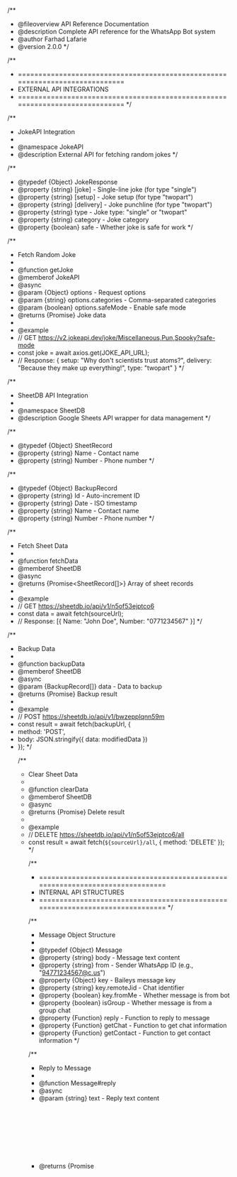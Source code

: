 /**
 * @fileoverview API Reference Documentation
 * @description Complete API reference for the WhatsApp Bot system
 * @author Farhad Lafarie
 * @version 2.0.0
 */

/**
 * =============================================================================
 * EXTERNAL API INTEGRATIONS
 * =============================================================================
 */

/**
 * JokeAPI Integration
 * 
 * @namespace JokeAPI
 * @description External API for fetching random jokes
 */

/**
 * @typedef {Object} JokeResponse
 * @property {string} [joke] - Single-line joke (for type "single")
 * @property {string} [setup] - Joke setup (for type "twopart")
 * @property {string} [delivery] - Joke punchline (for type "twopart")
 * @property {string} type - Joke type: "single" or "twopart"
 * @property {string} category - Joke category
 * @property {boolean} safe - Whether joke is safe for work
 */

/**
 * Fetch Random Joke
 * 
 * @function getJoke
 * @memberof JokeAPI
 * @async
 * @param {Object} options - Request options
 * @param {string} options.categories - Comma-separated categories
 * @param {boolean} options.safeMode - Enable safe mode
 * @returns {Promise<JokeResponse>} Joke data
 * 
 * @example
 * // GET https://v2.jokeapi.dev/joke/Miscellaneous,Pun,Spooky?safe-mode
 * const joke = await axios.get(JOKE_API_URL);
 * // Response: { setup: "Why don't scientists trust atoms?", delivery: "Because they make up everything!", type: "twopart" }
 */

/**
 * SheetDB API Integration
 * 
 * @namespace SheetDB
 * @description Google Sheets API wrapper for data management
 */

/**
 * @typedef {Object} SheetRecord
 * @property {string} Name - Contact name
 * @property {string} Number - Phone number
 */

/**
 * @typedef {Object} BackupRecord
 * @property {string} Id - Auto-increment ID
 * @property {string} Date - ISO timestamp
 * @property {string} Name - Contact name
 * @property {string} Number - Phone number
 */

/**
 * Fetch Sheet Data
 * 
 * @function fetchData
 * @memberof SheetDB
 * @async
 * @returns {Promise<SheetRecord[]>} Array of sheet records
 * 
 * @example
 * // GET https://sheetdb.io/api/v1/n5of53ejptco6
 * const data = await fetch(sourceUrl);
 * // Response: [{ Name: "John Doe", Number: "0771234567" }]
 */

/**
 * Backup Data
 * 
 * @function backupData
 * @memberof SheetDB
 * @async
 * @param {BackupRecord[]} data - Data to backup
 * @returns {Promise<Object>} Backup result
 * 
 * @example
 * // POST https://sheetdb.io/api/v1/bwzepplqnn59m
 * const result = await fetch(backupUrl, {
 *   method: 'POST',
 *   body: JSON.stringify({ data: modifiedData })
 * });
 */

/**
 * Clear Sheet Data
 * 
 * @function clearData
 * @memberof SheetDB
 * @async
 * @returns {Promise<Object>} Delete result
 * 
 * @example
 * // DELETE https://sheetdb.io/api/v1/n5of53ejptco6/all
 * const result = await fetch(`${sourceUrl}/all`, { method: 'DELETE' });
 */

/**
 * =============================================================================
 * INTERNAL API STRUCTURES
 * =============================================================================
 */

/**
 * Message Object Structure
 * 
 * @typedef {Object} Message
 * @property {string} body - Message text content
 * @property {string} from - Sender WhatsApp ID (e.g., "94771234567@c.us")
 * @property {Object} key - Baileys message key
 * @property {string} key.remoteJid - Chat identifier
 * @property {boolean} key.fromMe - Whether message is from bot
 * @property {boolean} isGroup - Whether message is from a group chat
 * @property {Function} reply - Function to reply to message
 * @property {Function} getChat - Function to get chat information
 * @property {Function} getContact - Function to get contact information
 */

/**
 * Reply to Message
 * 
 * @function Message#reply
 * @async
 * @param {string} text - Reply text content
 * @returns {Promise<Object>} Sent message object
 * 
 * @example
 * await message.reply("Hello! How can I help you?");
 */

/**
 * Get Chat Information
 * 
 * @function Message#getChat
 * @async
 * @returns {Promise<Chat>} Chat details
 * 
 * @example
 * const chat = await message.getChat();
 * // Returns: { isGroup: false, name: "Private Chat" }
 */

/**
 * Get Contact Information
 * 
 * @function Message#getContact
 * @async
 * @returns {Promise<Contact>} Contact details
 * 
 * @example
 * const contact = await message.getContact();
 * // Returns: { number: "94771234567", name: "John Doe", pushname: "John", isMe: false }
 */

/**
 * Chat Object Structure
 * 
 * @typedef {Object} Chat
 * @property {boolean} isGroup - Whether chat is a group
 * @property {string} name - Chat or group name
 */

/**
 * Contact Object Structure
 * 
 * @typedef {Object} Contact
 * @property {string} number - Phone number without country code
 * @property {string} name - Contact display name
 * @property {string} pushname - WhatsApp push name
 * @property {boolean} isMe - Whether contact is the bot itself
 */

/**
 * Group Metadata Structure
 * 
 * @typedef {Object} GroupMetadata
 * @property {string} id - Group identifier
 * @property {string} subject - Group name/subject
 * @property {string} desc - Group description
 * @property {number} creation - Creation timestamp
 * @property {string} owner - Group owner identifier
 * @property {Participant[]} participants - Array of group participants
 */

/**
 * Participant Object Structure
 * 
 * @typedef {Object} Participant
 * @property {string} id - Participant WhatsApp ID
 * @property {boolean} isAdmin - Whether participant is admin
 * @property {boolean} isSuperAdmin - Whether participant is super admin
 */

/**
 * =============================================================================
 * COMMAND API REFERENCE
 * =============================================================================
 */

/**
 * Command Handler Interface
 * 
 * @interface ICommandHandler
 */

/**
 * Handle Help Command
 * 
 * @function ICommandHandler#handleHelpCommand
 * @async
 * @param {Message} message - Incoming message
 * @returns {Promise<void>}
 * 
 * @example
 * // User: "help"
 * // Bot: "Commands\n1. joke - Get a random joke\n2. add - Add users to group..."
 */

/**
 * Handle Joke Command
 * 
 * @function ICommandHandler#handleJokeCommand
 * @async
 * @param {Message} message - Incoming message
 * @returns {Promise<void>}
 * 
 * @example
 * // User: "joke"
 * // Bot: "Why don't scientists trust atoms?"
 * // Bot (after 5s): "Because they make up everything!"
 */

/**
 * Handle Add Command
 * 
 * @function ICommandHandler#handleAddCommand
 * @async
 * @param {Message} message - Incoming message
 * @returns {Promise<void>}
 * 
 * @example
 * // User: "add"
 * // Bot: "Add your Numbers to this link: https://docs.google.com/..."
 * // Bot: "After adding the numbers to that link\nNow use following format..."
 */

/**
 * Handle Group Add Command
 * 
 * @function ICommandHandler#handleGroupAddCommand
 * @async
 * @param {Message} message - Incoming message with group name
 * @returns {Promise<void>}
 * 
 * @example
 * // User: "!add My Test Group"
 * // Bot processes numbers from sheet and adds to "My Test Group"
 * // Bot: "Total numbers counted: 5\nParticipants added successfully: 3..."
 */

/**
 * =============================================================================
 * SERVICE API REFERENCE
 * =============================================================================
 */

/**
 * Group Service Statistics
 * 
 * @typedef {Object} GroupStats
 * @property {number} successCount - Successfully added participants
 * @property {number} alreadyParticipants - Already existing participants
 * @property {string[]} errorNumbers - Numbers that failed to add
 * @property {string[]} noWhatsappNumbers - Numbers without WhatsApp
 * @property {number} totalNumbers - Total numbers processed
 */

/**
 * Add Participants to Group
 * 
 * @function GroupService#addParticipantsToGroup
 * @async
 * @param {string} groupName - Target group name
 * @param {string[]} numbers - WhatsApp numbers to add
 * @returns {Promise<GroupStats>} Operation statistics
 * 
 * @example
 * const stats = await groupService.addParticipantsToGroup("Test Group", [
 *   "94771234567@c.us",
 *   "94712345678@c.us"
 * ]);
 * // Returns: { successCount: 1, alreadyParticipants: 1, errorNumbers: [], ... }
 */

/**
 * =============================================================================
 * UTILITY API REFERENCE
 * =============================================================================
 */

/**
 * Message Utilities
 * 
 * @namespace MessageUtils
 */

/**
 * Check if Message is Command
 * 
 * @function MessageUtils.isCommand
 * @param {Message} message - Message to check
 * @param {string[]} commands - Array of command variants
 * @returns {boolean} Whether message matches command
 * 
 * @example
 * const isHelp = MessageUtils.isCommand(message, ["help", "!help"]);
 * // Returns true if message.body is "help" or "!help"
 */

/**
 * Check if Message is from Admin
 * 
 * @function MessageUtils.isFromAdmin
 * @async
 * @param {Message} message - Message to check
 * @returns {Promise<boolean>} Whether sender is admin
 * 
 * @example
 * const isAdmin = await MessageUtils.isFromAdmin(message);
 * // Returns true if sender matches config.bot.adminNumber
 */

/**
 * Format Phone Number for WhatsApp
 * 
 * @function MessageUtils.formatPhoneNumber
 * @param {string} number - Raw phone number
 * @returns {string} Formatted WhatsApp number
 * 
 * @example
 * const formatted = MessageUtils.formatPhoneNumber("0771234567");
 * // Returns: "94771234567@c.us"
 */

/**
 * =============================================================================
 * ERROR HANDLING API
 * =============================================================================
 */

/**
 * Standard Error Response
 * 
 * @typedef {Object} ErrorResponse
 * @property {string} error - Error type
 * @property {string} message - Human-readable error message
 * @property {string} [details] - Additional error details
 * @property {number} timestamp - Error timestamp
 */

/**
 * Common Error Types
 * 
 * @enum {string}
 */
const ErrorTypes = {
  /** Group not found or not accessible */
  GROUP_NOT_FOUND: 'GROUP_NOT_FOUND',
  
  /** Bot lacks admin permissions */
  INSUFFICIENT_PERMISSIONS: 'INSUFFICIENT_PERMISSIONS',
  
  /** External API unavailable */
  API_UNAVAILABLE: 'API_UNAVAILABLE',
  
  /** Invalid phone number format */
  INVALID_PHONE_NUMBER: 'INVALID_PHONE_NUMBER',
  
  /** User not found on WhatsApp */
  USER_NOT_FOUND: 'USER_NOT_FOUND',
  
  /** Rate limit exceeded */
  RATE_LIMIT_EXCEEDED: 'RATE_LIMIT_EXCEEDED'
};

/**
 * =============================================================================
 * CONFIGURATION API
 * =============================================================================
 */

/**
 * Bot Configuration
 * 
 * @typedef {Object} BotConfig
 * @property {Object} bot - Bot-specific settings
 * @property {string} bot.myNumber - Bot's WhatsApp number
 * @property {string} bot.adminNumber - Admin's WhatsApp number
 * @property {Object} api - External API configurations
 * @property {string} api.jokeApi - Joke API endpoint
 * @property {Object} api.sheetDb - SheetDB configuration
 * @property {Object} behavior - Bot behavior settings
 * @property {string[]} behavior.greetings - Greeting trigger words
 * @property {Object} behavior.timeouts - Timing configurations
 * @property {Object} commands - Command mappings
 */

/**
 * Load Configuration
 * 
 * @function loadConfig
 * @returns {BotConfig} Complete bot configuration
 * 
 * @example
 * const config = require('./config/config');
 * console.log(config.bot.myNumber); // "94771234567@c.us"
 */

module.exports = {
  ErrorTypes,
  // Type definitions exported for TypeScript compatibility
};
